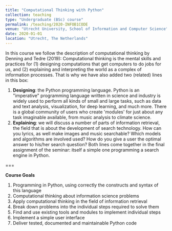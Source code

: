 ```yaml
---
title: "Computational Thinking with Python"
collection: teaching
type: "Undergraduate (BSc) course"
permalink: /teaching/2020-INFOB1CODE
venue: "Utrecht University, School of Information and Computer Science"
date: 2020-01-01
location: "Utrecht, The Netherlands"
---
```


In this course we follow the description of computational thinking by Denning and Tedre (2019): Computational thinking is the mental skills and practices for (1) designing computations that get computers to do jobs for us, and (2) explaining and interpreting the world as a complex of information
processes. That is why we have also added two (related) lines in this box:

1. **Designing**: the Python programming language. Python is an "imperative" programming language written in science and industry is widely used to perform all kinds of small and large tasks, such as data and text analysis, visualization, for deep learning, and much more. There is a global community of users who create 'modules' for just about any task imaginable available, from music analysis to climate science.
2. **Explaining**: we will discuss a number of parts of information retrieval, the field that is about the development of search technology. How can you lyrics, as well
make images and music searchable? Which models and algorithms are involved used? How do you give a user the optimal answer to his/her search question?
Both lines come together in the final assignment of the seminar: itself a simple one programming a search engine in Python.

===

**Course Goals**
1. Programming in Python, using correctly the constructs and syntax of this language
2. Computational thinking about information science problems
3. Apply computational thinking in the field of information retrieval
4. Break down problems into the individual steps required to solve them
5. Find and use existing tools and modules to implement individual steps
6. Implement a simple user interface
7. Deliver tested, documented and maintainable Python code